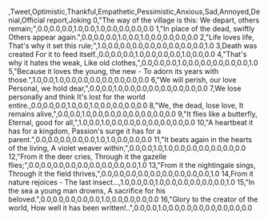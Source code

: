 ,Tweet,Optimistic,Thankful,Empathetic,Pessimistic,Anxious,Sad,Annoyed,Denial,Official report,Joking
0,"The way of the village is this: We depart, others remain;",0.0,0.0,0.0,1.0,0.0,1.0,0.0,0.0,0.0,0.0
1,"In place of the dead, swiftly Others appear again.",0.0,0.0,0.0,1.0,0.0,1.0,0.0,0.0,0.0,0.0
2,"Life loves life, That's why it set this rule;",1.0,0.0,0.0,0.0,0.0,0.0,0.0,0.0,0.0,1.0
3,Death was created For it to feed itself.,0.0,0.0,0.0,1.0,0.0,0.0,0.0,1.0,0.0,0.0
4,"That's why it hates the weak, Like old clothes,",0.0,0.0,0.0,1.0,0.0,0.0,0.0,0.0,0.0,1.0
5,"Because it loves the young, the new - To adorn its years with those.",1.0,0.0,1.0,0.0,0.0,0.0,0.0,0.0,0.0,0.0
6,"We will perish, our love Personal, we hold dear,",0.0,0.0,1.0,0.0,0.0,0.0,0.0,0.0,0.0,0.0
7,We lose personally and think It's lost for the world entire.,0.0,0.0,0.0,1.0,0.0,1.0,0.0,0.0,0.0,0.0
8,"We, the dead, lose love, It remains alive,",0.0,0.0,1.0,0.0,0.0,0.0,0.0,0.0,0.0,0.0
9,"It flies like a butterfly, Eternal, good for all,",1.0,0.0,1.0,0.0,0.0,0.0,0.0,0.0,0.0,0.0
10,"A heartbeat it has for a kingdom, Passion's surge it has for a parent.",0.0,0.0,0.0,0.0,0.0,1.0,1.0,0.0,0.0,0.0
11,"It beats again in the hearts of the living, A violet weaver within,",0.0,0.0,1.0,1.0,0.0,0.0,0.0,0.0,0.0,0.0
12,"From it the deer cries, Through it the gazelle flies;",0.0,0.0,0.0,0.0,0.0,0.0,0.0,0.0,0.0,1.0
13,"From it the nightingale sings, Through it the field thrives,",0.0,0.0,0.0,0.0,0.0,0.0,0.0,0.0,0.0,1.0
14,From it nature rejoices - The last insect...,1.0,0.0,0.0,1.0,0.0,0.0,0.0,0.0,0.0,1.0
15,"In the sea a young man drowns, A sacrifice for his beloved.",0.0,0.0,0.0,0.0,0.0,1.0,0.0,0.0,0.0,0.0
16,"Glory to the creator of the world, How well it has been written!..",0.0,0.0,1.0,0.0,0.0,0.0,0.0,0.0,0.0,0.0
